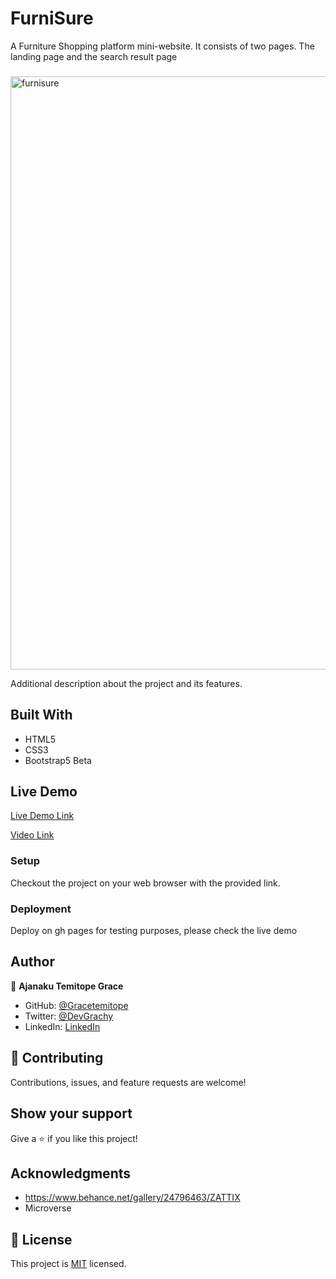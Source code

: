 # FurniSure
A Furniture Shopping platform mini-website. It consists of two pages. The landing page and the search result page

### 

<img width="949" alt="furnisure" src="https://user-images.githubusercontent.com/58818795/102397602-f00b9c80-3f92-11eb-9c6e-b3f9bb0969a6.png">

Additional description about the project and its features.

## Built With

- HTML5
- CSS3
- Bootstrap5 Beta


## Live Demo

[Live Demo Link](https://gracetemitope.github.io/FurniSure/)

[Video  Link](https://www.loom.com/share/f031f170f6f64fb5a0a5fc243d911da6)

### Setup
Checkout the project on your web browser with the provided link.

### Deployment
Deploy on gh pages for testing purposes, please check the live demo


## Author

👤 **Ajanaku Temitope Grace**

- GitHub: [@Gracetemitope](https://github.com/Gracetemitope)
- Twitter: [@DevGrachy](https://twitter.com/DevGrachy)
- LinkedIn: [LinkedIn](https://www.linkedin.com/in/ajanaku-temitope-427778199/)

## 🤝 Contributing

Contributions, issues, and feature requests are welcome!


## Show your support

Give a ⭐️ if you like this project!

## Acknowledgments

- https://www.behance.net/gallery/24796463/ZATTIX
- Microverse

## 📝 License

This project is [MIT](./LICENSE) licensed.
